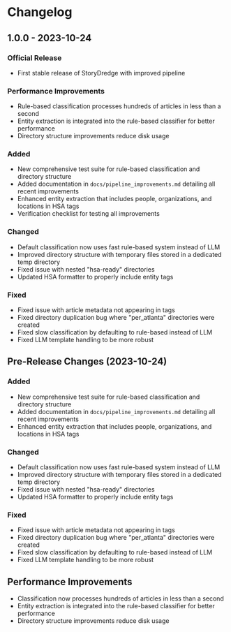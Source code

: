 # Changelog

## 1.0.0 - 2023-10-24

### Official Release
- First stable release of StoryDredge with improved pipeline

### Performance Improvements
- Rule-based classification processes hundreds of articles in less than a second
- Entity extraction is integrated into the rule-based classifier for better performance
- Directory structure improvements reduce disk usage

### Added
- New comprehensive test suite for rule-based classification and directory structure
- Added documentation in `docs/pipeline_improvements.md` detailing all recent improvements
- Enhanced entity extraction that includes people, organizations, and locations in HSA tags
- Verification checklist for testing all improvements

### Changed
- Default classification now uses fast rule-based system instead of LLM
- Improved directory structure with temporary files stored in a dedicated temp directory
- Fixed issue with nested "hsa-ready" directories
- Updated HSA formatter to properly include entity tags

### Fixed
- Fixed issue with article metadata not appearing in tags
- Fixed directory duplication bug where "per_atlanta" directories were created
- Fixed slow classification by defaulting to rule-based instead of LLM
- Fixed LLM template handling to be more robust

## Pre-Release Changes (2023-10-24)

### Added
- New comprehensive test suite for rule-based classification and directory structure
- Added documentation in `docs/pipeline_improvements.md` detailing all recent improvements
- Enhanced entity extraction that includes people, organizations, and locations in HSA tags

### Changed
- Default classification now uses fast rule-based system instead of LLM
- Improved directory structure with temporary files stored in a dedicated temp directory
- Fixed issue with nested "hsa-ready" directories
- Updated HSA formatter to properly include entity tags

### Fixed
- Fixed issue with article metadata not appearing in tags
- Fixed directory duplication bug where "per_atlanta" directories were created
- Fixed slow classification by defaulting to rule-based instead of LLM
- Fixed LLM template handling to be more robust

## Performance Improvements
- Classification now processes hundreds of articles in less than a second
- Entity extraction is integrated into the rule-based classifier for better performance
- Directory structure improvements reduce disk usage 
